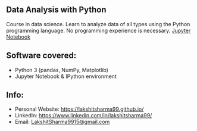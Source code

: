 ## Data Analysis with Python

Course in data science. Learn to analyze data of all types using the Python programming language. No programming experience is necessary. <a href="mailto:lakshitsharma9915@gmail.com">Jupyter Notebook</a>


## Software covered:

* Python 3 (pandas, NumPy, Matplotlib)
* Jupyter Notebook & IPython environment 

## Info:

* Personal Website: <https://lakshitsharma99.github.io/>
* LinkedIn: <https://www.linkedin.com/in/lakshitsharma99/>
* Email: <a href="mailto:lakshitsharma9915@gmail.com">LakshitSharma9915@gmail.com</a>
